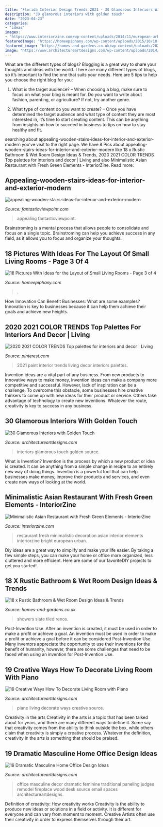 ```yaml
---
title: "Florida Interior Design Trends 2021 - 30 Glamorous Interiors With Golden Touch"
description: "30 glamorous interiors with golden touch"
date: "2023-04-23"
categories:
- "ideas"
images:
- "https://www.interiorzine.com/wp-content/uploads/2014/11/european-urban-minimalistic-decoration.jpg"
featuredImage: "https://homeepiphany.com/wp-content/uploads/2015/10/18-Pictures-With-Ideas-for-the-Layout-of-Small-Living-Rooms-12.jpg"
featured_image: "https://homes-and-gardens.co.uk/wp-content/uploads/2021/05/rustic-bathroom-trends-15.jpg"
image: "https://www.architectureartdesigns.com/wp-content/uploads/2014/04/1212.jpg"
---
```



What are the different types of blogs?
Blogging is a great way to share your thoughts and ideas with the world. There are many different types of blogs, so it’s important to find the one that suits your needs. Here are 5 tips to help you choose the right blog for you: 
1. What is the target audience? – When choosing a blog, make sure to focus on what your blog is meant for. Do you want to write about fashion, parenting, or agriculture? If not, try another genre. 

2. What type of content do you want to create? – Once you have determined the target audience and what type of content they are most interested in, it’s time to start creating content. This can be anything from insights on how to succeed in business to tips on how to stay healthy and fit. 


	

		
searching about appealing-wooden-stairs-ideas-for-interior-and-exterior-modern you've visit to the right page. We have 8 Pics about appealing-wooden-stairs-ideas-for-interior-and-exterior-modern like 18 x Rustic Bathroom &amp; Wet Room Design Ideas &amp; Trends, 2020 2021 COLOR TRENDS Top palettes for interiors and decor | Living and also Minimalistic Asian Restaurant with Fresh Green Elements - InteriorZine. Read more:
		
    
## Appealing-wooden-stairs-ideas-for-interior-and-exterior-modern

<img loading=lazy src="https://www.fantasticviewpoint.com/wp-content/uploads/2017/02/appealing-wooden-stairs-ideas-for-interior-and-exterior-modern-staircase-railing-designs-stairs.jpg" onerror="this.onerror=null;this.src='https://tse2.mm.bing.net/th?id=OIP.OAFD9UCTMTquwUlOHtQDsAHaJ4&amp;pid=15.1';" alt="appealing-wooden-stairs-ideas-for-interior-and-exterior-modern">

_Source: fantasticviewpoint.com_

>appealing fantasticviewpoint. 

	

Brainstroming is a mental process that allows people to consolidate and focus on a single topic. Brainstroming can help you achieve success in any field, as it allows you to focus and organize your thoughts.

    
## 18 Pictures With Ideas For The Layout Of Small Living Rooms - Page 3 Of 4

<img loading=lazy src="https://homeepiphany.com/wp-content/uploads/2015/10/18-Pictures-With-Ideas-for-the-Layout-of-Small-Living-Rooms-12.jpg" onerror="this.onerror=null;this.src='https://tse2.mm.bing.net/th?id=OIP.PHBzuSG6kLdHUypoRg29fAHaFj&amp;pid=15.1';" alt="18 Pictures With Ideas for the Layout of Small Living Rooms - Page 3 of 4">

_Source: homeepiphany.com_

>. 

	

How Innovation Can Benefit Businesses: What are some examples?
Innovation is key to businesses because it can help them achieve their goals and achieve new heights.

    
## 2020 2021 COLOR TRENDS Top Palettes For Interiors And Decor | Living

<img loading=lazy src="https://i.pinimg.com/736x/e1/5f/2d/e15f2db342c62943d8ab8ca005e0d460.jpg" onerror="this.onerror=null;this.src='https://tse4.mm.bing.net/th?id=OIP.nEfZy1-xU0RZBQHnsXiHvwHaJ_&amp;pid=15.1';" alt="2020 2021 COLOR TRENDS Top palettes for interiors and decor | Living">

_Source: pinterest.com_

>2021 paint interior trends living decor interiors palettes. 

	

Invention ideas are a vital part of any business. From new products to innovative ways to make money, invention ideas can make a company more competitive and successful. However, lack of inspiration can be a challenge. To overcome this obstacle, some businesses hire creative thinkers to come up with new ideas for their product or service. Others take advantage of technology to create new inventions. Whatever the route, creativity is key to success in any business.

    
## 30 Glamorous Interiors With Golden Touch

<img loading=lazy src="https://www.architectureartdesigns.com/wp-content/uploads/2013/08/144.jpg" onerror="this.onerror=null;this.src='https://tse3.mm.bing.net/th?id=OIP.pFKvw6iqk6S2R3QRixA4VgHaJs&amp;pid=15.1';" alt="30 Glamorous Interiors with Golden Touch">

_Source: architectureartdesigns.com_

>interiors glamorous touch golden source. 

	

What is Invention?
Invention is the process by which a new product or idea is created. It can be anything from a simple change in recipe to an entirely new way of doing things. Invention is a powerful tool that can help businesses make money, improve their products and services, and even create new ways of looking at the world.

    
## Minimalistic Asian Restaurant With Fresh Green Elements - InteriorZine

<img loading=lazy src="https://www.interiorzine.com/wp-content/uploads/2014/11/european-urban-minimalistic-decoration.jpg" onerror="this.onerror=null;this.src='https://tse3.mm.bing.net/th?id=OIP.0BrdfwK2YmeEZGNMDeJLlwHaEP&amp;pid=15.1';" alt="Minimalistic Asian Restaurant with Fresh Green Elements - InteriorZine">

_Source: interiorzine.com_

>restaurant fresh minimalistic decoration asian interior elements interiorzine bright european urban. 

	

Diy ideas are a great way to simplify and make your life easier. By taking a few simple steps, you can make your home or office more organized, less cluttered and more efficient. Here are some of our favoriteDIY projects to get you started!

    
## 18 X Rustic Bathroom &amp; Wet Room Design Ideas &amp; Trends

<img loading=lazy src="https://homes-and-gardens.co.uk/wp-content/uploads/2021/05/rustic-bathroom-trends-15.jpg" onerror="this.onerror=null;this.src='https://tse4.mm.bing.net/th?id=OIP.nomj3QCY-5O0q7ysnwqI4gHaLu&amp;pid=15.1';" alt="18 x Rustic Bathroom &amp; Wet Room Design Ideas &amp; Trends">

_Source: homes-and-gardens.co.uk_

>showers slate tiled renos. 

	

Post-Invention Use: After an invention is created, it must be used in order to make a profit or achieve a goal.
An invention must be used in order to make a profit or achieve a goal before it can be considered Post-Invention Use. Many inventors appreciate the opportunity to use their inventions for the benefit of humanity, however, there are some challenges that need to be faced when using an invention for Post-Invention Use.

    
## 19 Creative Ways How To Decorate Living Room With Piano

<img loading=lazy src="https://www.architectureartdesigns.com/wp-content/uploads/2014/01/641.jpg" onerror="this.onerror=null;this.src='https://tse1.mm.bing.net/th?id=OIP.92o6n5jecF5Gl62XpoNJSQHaJO&amp;pid=15.1';" alt="19 Creative Ways How To Decorate Living Room with Piano">

_Source: architectureartdesigns.com_

>piano living decorate ways creative source. 

	

Creativity in the arts
Creativity in the arts is a topic that has been talked about for years, and there are many different ways to define it. Some say that creativity comes from the ability to think outside the box, while others claim that creativity is simply a creative process. Whatever the definition, creativity in the arts is something that should be praised.

    
## 19 Dramatic Masculine Home Office Design Ideas

<img loading=lazy src="https://www.architectureartdesigns.com/wp-content/uploads/2014/04/1212.jpg" onerror="this.onerror=null;this.src='https://tse2.mm.bing.net/th?id=OIP.xhu6wmhjTHnzJeAI5YZuFwAAAA&amp;pid=15.1';" alt="19 Dramatic Masculine Home Office Design Ideas">

_Source: architectureartdesigns.com_

>office masculine decor dramatic feminine traditional paneling judges remodel fireplace wood desk source email spaces architectureartdesigns. 

	

Definition of creativity: How creativity works
Creativity is the ability to produce new ideas or solutions in a field or activity. It is different for everyone and can vary from moment to moment. Creative Artists often use their creativity in order to express themselves through their art.

